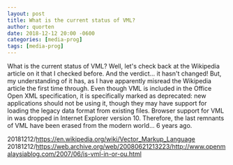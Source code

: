 ```yaml
---
layout: post
title: What is the current status of VML?
author: quorten
date: 2018-12-12 20:00 -0600
categories: [media-prog]
tags: [media-prog]
---
```


What is the current status of VML?  Well, let's check back at the
Wikipedia article on it that I checked before.  And the verdict... it
hasn't changed!  But, my understanding of it has, as I have apparently
misread the Wikipedia article the first time through.  Even though VML
is included in the Office Open XML specification, it is specifically
marked as deprecated: new applications should not be using it, though
they may have support for loading the legacy data format from existing
files.  Browser support for VML in was dropped in Internet Explorer
version 10.  Therefore, the last remnants of VML have been erased from
the modern world... 6 years ago.

20181212/https://en.wikipedia.org/wiki/Vector_Markup_Language  
20181212/https://web.archive.org/web/20080621213223/http://www.openmalaysiablog.com/2007/06/is-vml-in-or-ou.html
